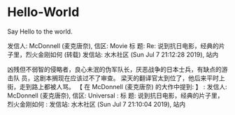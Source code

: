 # Hello-World
Say Hello to the world.

发信人: McDonnell (麦克唐奈), 信区: Movie 
标  题: Re: 说到抗日电影，经典的片子里，烈火金刚如何 (转载) 
发信站: 水木社区 (Sun Jul  7 21:12:28 2019), 站内 
  
凶残但不弱智的侵略者，良心未泯的伪军队长，厌恶战争的日本士兵，有缺点的游击队 
员，这剧本搁现在应该过不了审查。 
梁天的翻译官太到位了，他后来平时上街，走到路上都被人骂。 
【 在 McDonnell (麦克唐奈) 的大作中提到: 】 
: 发信人: McDonnell (麦克唐奈), 信区: Universal 
: 标  题: 说到抗日电影，经典的片子里，烈火金刚如何 
: 发信站: 水木社区 (Sun Jul  7 21:10:04 2019), 站内 
